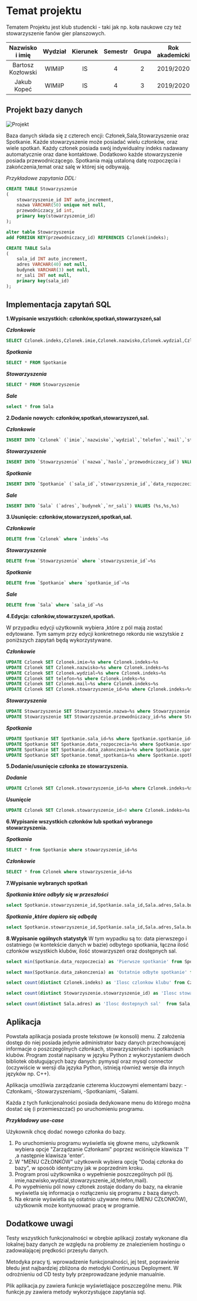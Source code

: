 # Temat projektu
Tematem Projektu jest klub studencki - taki jak np. koła naukowe czy też stowarzyszenie fanów gier planszowych.  

| Nazwisko i imię | Wydział | Kierunek | Semestr | Grupa | Rok akademicki |
| :-------------: | :-----: | :------: | :-----: | :---: | :------------: |
| Bartosz Kozłowski        | WIMiIP  | IS       |   4     | 2     | 2019/2020      |
| Jakub Kopeć         | WIMiIP  | IS       |   4     | 3     | 2019/2020      |

## Projekt bazy danych
![Projekt](https://github.com/phajder-databases/db2020-project-klub-studencki/blob/master/src/sql/ProjektDB.svg?raw=true)

Baza danych składa się z czterech encji: Członek,Sala,Stowarzyszenie oraz Spotkanie.
Każde stowarzyszenie może posiadać wielu członków, oraz wiele spotkań. Każdy członek posiada swój indywidualny indeks nadawany automatycznie oraz dane kontaktowe.
Dodatkowo każde stowarzyszenie posiada przewodniczącego. Spotkania mają ustaloną datę rozpoczęcia i zakończenia,temat oraz salę w której się odbywają.

*Przykładowe zapytania DDL:*

```SQL
CREATE TABLE Stowarzyszenie
(    
	stowarzyszenie_id INT auto_increment,
    nazwa VARCHAR(50) unique not null,
    przewodniczacy_id int,
    primary key(stowarzyszenie_id)
);

alter table Stowarzyszenie
add FOREIGN KEY(przewodniczacy_id) REFERENCES Czlonek(indeks);

CREATE TABLE Sala 
(
	sala_id INT auto_increment,
    adres VARCHAR(40) not null,
    budynek VARCHAR(3) not null,
	nr_sali INT not null,
    primary key(sala_id)
);
```

## Implementacja zapytań SQL
**1.Wypisanie wszystkich: członków,spotkań,stowarzyszeń,sal**

_**Członkowie**_

```SQL
SELECT Czlonek.indeks,Czlonek.imie,Czlonek.nazwisko,Czlonek.wydzial,Czlonek.telefon,Czlonek.mail,Stowarzyszenie.nazwa FROM Czlonek left join Stowarzyszenie on Czlonek.stowarzyszenie_id=Stowarzyszenie.stowarzyszenie_id
```
_**Spotkania**_
```SQL
SELECT * FROM Spotkanie
```
_**Stowarzyszenia**_
```SQL
SELECT * FROM Stowarzyszenie
```
_**Sale**_
```SQL
select * from Sala
```

**2.Dodanie nowych: członków,spotkań,stowarzyszeń,sal.**

_**Członkowie**_
```SQL
INSERT INTO `Czlonek` (`imie`,`nazwisko`,`wydzial`,`telefon`,`mail`,`stowarzyszenie_id`) VALUES (%s,%s,%s,%s,%s,%s)
```
_**Stowarzyszenie**_
```SQL
INSERT INTO `Stowarzyszenie` (`nazwa`,`haslo`,`przewodniczacy_id`) VALUES (%s,%s,%s)
```
_**Spotkanie**_
```sql
INSERT INTO `Spotkanie` (`sala_id`,`stowarzyszenie_id`,`data_rozpoczecia`,`data_zakonczenia`,`temat_spotkania`) VALUES (%s,%s,%s,%s,%s)
```
_**Sale**_
``` sql
INSERT INTO `Sala` (`adres`,`budynek`,`nr_sali`) VALUES (%s,%s,%s)
```
**3.Usunięcie: członków,stowarzyszeń,spotkań,sal.**

_**Członkowie**_
``` sql
DELETE from `Czlonek` where `indeks`=%s
```
_**Stowarzyszenie**_
``` sql
DELETE from `Stowarzyszenie` where `stowarzyszenie_id`=%s
```
_**Spotkanie**_
``` sql
DELETE from `Spotkanie` where `spotkanie_id`=%s
```
_**Sale**_
``` sql
DELETE from `Sala` where `sala_id`=%s
```
**4.Edycja: członków,stowarzyszeń,spotkań.**

W przypadku edycji użytkownik wybiera ,które z pól mają zostać edytowane. Tym samym przy edycji konkretnego rekordu nie wszytskie z poniższych zapytań będą wykorzystywane.

_**Członkowie**_
``` sql
UPDATE Czlonek SET Czlonek.imie=%s where Czlonek.indeks=%s
UPDATE Czlonek SET Czlonek.nazwisko=%s where Czlonek.indeks=%s
UPDATE Czlonek SET Czlonek.wydzial=%s where Czlonek.indeks=%s
UPDATE Czlonek SET telefon=%s where Czlonek.indeks=%s
UPDATE Czlonek SET Czlonek.mail=%s where Czlonek.indeks=%s
UPDATE Czlonek SET Czlonek.stowarzyszenie_id=%s where Czlonek.indeks=%s
```
_**Stowarzyszenia**_
``` sql
UPDATE Stowarzyszenie SET Stowarzyszenie.nazwa=%s where Stowarzyszenie.stowarzyszenie_id=%s
UPDATE Stowarzyszenie SET Stowarzyszenie.przewodniczacy_id=%s where Stowarzyszenie.stowarzyszenie_id=%s
```
_**Spotkania**_
``` sql
UPDATE Spotkanie SET Spotkanie.sala_id=%s where Spotkanie.spotkanie_id=%s
UPDATE Spotkanie SET Spotkanie.data_rozpoczecia=%s where Spotkanie.spotkanie_id=%s
UPDATE Spotkanie SET Spotkanie.data_zakonczenia=%s where Spotkanie.spotkanie_id=%s
UPDATE Spotkanie SET Spotkanie.temat_spotkania=%s where Spotkanie.spotkanie_id=%s
```
**5.Dodanie/usunięcie członka ze stowarzyszenia.**

_**Dodanie**_
``` sql
UPDATE Czlonek SET Czlonek.stowarzyszenie_id=%s where Czlonek.indeks=%s
```
_**Usunięcie**_
``` sql
UPDATE Czlonek SET Czlonek.stowarzyszenie_id=0 where Czlonek.indeks=%s
```

**6.Wypisanie wszystkich członków lub spotkań wybranego stowarzyszenia.**

_**Spotkania**_
``` sql
SELECT * from Spotkanie where stowarzyszenie_id=%s
```
_**Członkowie**_
``` sql
SELECT * from Czlonek where stowarzyszenie_id=%s
```

**7.Wypisanie wybranych spotkań**

_**Spotkania które odbyły się w przeszłości**_
```sql
select Spotkanie.stowarzyszenie_id,Spotkanie.sala_id,Sala.adres,Sala.budynek,Sala.nr_sali,Spotkanie.spotkanie_id,Spotkanie.data_rozpoczecia,Spotkanie.data_zakonczenia,Spotkanie.temat_spotkania from Spotkanie inner join Sala on Spotkanie.sala_id=Sala.sala_id where data_zakonczenia<=current_timestamp() order by data_rozpoczecia asc
```
_**Spotkania ,które dopiero się odbędą**_

```sql
select Spotkanie.stowarzyszenie_id,Spotkanie.sala_id,Sala.adres,Sala.budynek,Sala.nr_sali,Spotkanie.spotkanie_id,Spotkanie.data_rozpoczecia,Spotkanie.data_zakonczenia,Spotkanie.temat_spotkania from Spotkanie inner join Sala on Spotkanie.sala_id=Sala.sala_id where data_rozpoczecia>=current_timestamp() order by data_rozpoczecia asc
```

**8.Wypisanie ogólnych statystyk**
W tym wypadku są to: data pierwszego i ostatniego (w kontekście danych w bazie) odbytego spotkania, łączna ilość członków wszystkich klubów, ilość stowarzyszeń oraz dostępnych sal.

```SQL
select min(Spotkanie.data_rozpoczecia) as 'Pierwsze spotkanie' from Spotkanie

select max(Spotkanie.data_zakonczenia) as 'Ostatnie odbyte spotkanie' from Spotkanie where(Spotkanie.data_zakonczenia<=current_timestamp())

select count(distinct Czlonek.indeks) as 'Ilosc czlonkow klubu' from Czlonek;

select count(distinct Stowarzyszenie.stowarzyszenie_id) as 'Ilosc stowarzyszen' from Stowarzyszenie;

select count(distinct Sala.adres) as 'Ilosc dostepnych sal'  from Sala;

```

## Aplikacja
Powstała aplikacja posiada proste tekstowe (w konsoli) menu. Z założenia dostęp do niej posiada jedynie administrator bazy danych przechowującej informacje o poszczególnych członkach, stowarzyszeniach i spotkaniach klubów. Program został napisany w języku Python z wykorzystaniem dwóch bibliotek obsługujących bazy danych: pymysql oraz mysql connector (oczywiście w wersji dla języka Python, istnieją również wersje dla innych języków np. C++).

Aplikacja umożliwia zarządzanie czterema kluczowymi elementami bazy:
-Członkami,
-Stowarzyszeniami,
-Spotkaniami,
-Salami.

Każda z tych funkcjonalności posiada dedykowane menu do którego można dostać się (i przemieszczać) po uruchomieniu programu.

_**Przykładowy use-case**_

Użykownik chcę dodać nowego członka do bazy.

1. Po uruchomieniu programu wyświetla się głowne menu, użytkownik wybiera opcje "Zarządzanie Członkami" poprzez wciśnięcie klawisza '1' ,a następnie klawisza 'enter'.
2. W "MENU CZŁONKÓW" użytkownik wybiera opcję "Dodaj członka do bazy", w sposób identyczny jak w poprzednim kroku.
3. Program prosi użytkownika o wypełnienie poszczególnych pól (tj. imie,nazwisko,wydzial,stowarzyszenie_id,telefon,mail).
4. Po wypełnieniu pól nowy członek zostaje dodany do bazy, na ekranie wyświetla się informacja o rozłączeniu się programu z bazą danych. 
5. Na ekranie wyświetla się ostatnio używane menu (MENU CZŁONKÓW), użytkownik może kontynuować pracę w programie.

## Dodatkowe uwagi
Testy wszystkich funkcjonalności w obrębie aplikacji zostały wykonane dla lokalnej bazy danych ze względu na problemy ze znalezieniem hostingu o zadowalającej prędkości przesyłu danych.

Metodyka pracy tj. wprowadzenie funkcjonalności, jej test, poprawienie błedu jest najbardziej zbliżona do metodyki Continuous Deployment. W odrożnieniu od CD testy były przeprowadzane jedynie manualnie.

Plik aplikacja.py zawiera funkcje wyświetlające poszczególne menu. 
Plik funkcje.py zawiera metody wykorzystujące zapytania sql.
